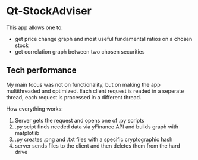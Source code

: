 # Qt-StockAdviser

This app allows one to:
* get price change graph and most useful fundamental ratios on a chosen stock
* get correlation graph between two chosen securities

## Tech performance
My main focus was not on functionality, but on making the app multithreaded and optimized.
Each client request is readed in a seperate thread, each request is processed in a different thread.

How everything works:
1) Server gets the request and opens one of .py scripts
2) .py scipt finds needed data via yFinance API and builds graph with matplotlib
3) .py creates .png and .txt files with a specific cryptographic hash
4) server sends files to the client and then deletes them from the hard drive
